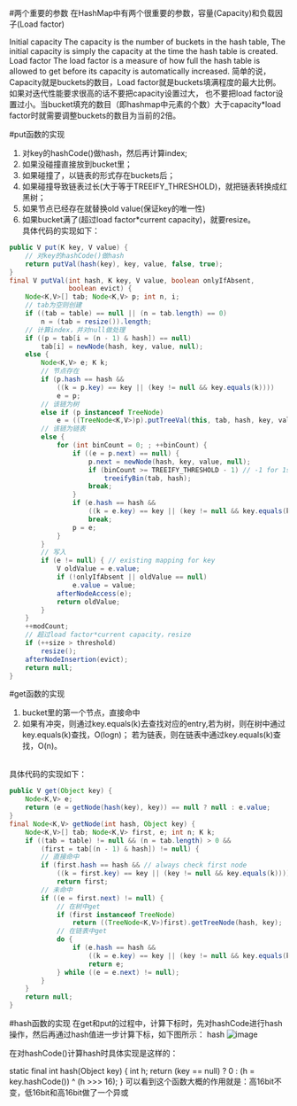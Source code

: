 #两个重要的参数
在HashMap中有两个很重要的参数，容量(Capacity)和负载因子(Load factor)

Initial capacity The capacity is the number of buckets in the hash table, 
The initial capacity is simply the capacity at the time the hash table is created.
Load factor The load factor is a measure of how full the hash table is allowed to get before its capacity is automatically increased.
简单的说，Capacity就是buckets的数目，Load factor就是buckets填满程度的最大比例。如果对迭代性能要求很高的话不要把capacity设置过大，
也不要把load factor设置过小。当bucket填充的数目（即hashmap中元素的个数）大于capacity*load factor时就需要调整buckets的数目为当前的2倍。

#put函数的实现
1.  对key的hashCode()做hash，然后再计算index;
2.  如果没碰撞直接放到bucket里；
3.  如果碰撞了，以链表的形式存在buckets后；
4.  如果碰撞导致链表过长(大于等于TREEIFY_THRESHOLD)，就把链表转换成红黑树；
5.  如果节点已经存在就替换old value(保证key的唯一性)
6.  如果bucket满了(超过load factor*current capacity)，就要resize。<br />
具体代码的实现如下：
```java
public V put(K key, V value) {
    // 对key的hashCode()做hash
    return putVal(hash(key), key, value, false, true);
}
final V putVal(int hash, K key, V value, boolean onlyIfAbsent,
               boolean evict) {
    Node<K,V>[] tab; Node<K,V> p; int n, i;
    // tab为空则创建
    if ((tab = table) == null || (n = tab.length) == 0)
        n = (tab = resize()).length;
    // 计算index，并对null做处理
    if ((p = tab[i = (n - 1) & hash]) == null)
        tab[i] = newNode(hash, key, value, null);
    else {
        Node<K,V> e; K k;
        // 节点存在
        if (p.hash == hash &&
            ((k = p.key) == key || (key != null && key.equals(k))))
            e = p;
        // 该链为树
        else if (p instanceof TreeNode)
            e = ((TreeNode<K,V>)p).putTreeVal(this, tab, hash, key, value);
        // 该链为链表
        else {
            for (int binCount = 0; ; ++binCount) {
                if ((e = p.next) == null) {
                    p.next = newNode(hash, key, value, null);
                    if (binCount >= TREEIFY_THRESHOLD - 1) // -1 for 1st
                        treeifyBin(tab, hash);
                    break;
                }
                if (e.hash == hash &&
                    ((k = e.key) == key || (key != null && key.equals(k))))
                    break;
                p = e;
            }
        }
        // 写入
        if (e != null) { // existing mapping for key
            V oldValue = e.value;
            if (!onlyIfAbsent || oldValue == null)
                e.value = value;
            afterNodeAccess(e);
            return oldValue;
        }
    }
    ++modCount;
    // 超过load factor*current capacity，resize
    if (++size > threshold)
        resize();
    afterNodeInsertion(evict);
    return null;
}
```
#get函数的实现
1.  bucket里的第一个节点，直接命中
2.  如果有冲突，则通过key.equals(k)去查找对应的entry,若为树，则在树中通过key.equals(k)查找，O(logn)； 若为链表，则在链表中通过key.equals(k)查找，O(n)。
<br />
具体代码的实现如下：

```java
public V get(Object key) {
    Node<K,V> e;
    return (e = getNode(hash(key), key)) == null ? null : e.value;
}
final Node<K,V> getNode(int hash, Object key) {
    Node<K,V>[] tab; Node<K,V> first, e; int n; K k;
    if ((tab = table) != null && (n = tab.length) > 0 &&
        (first = tab[(n - 1) & hash]) != null) {
        // 直接命中
        if (first.hash == hash && // always check first node
            ((k = first.key) == key || (key != null && key.equals(k))))
            return first;
        // 未命中
        if ((e = first.next) != null) {
            // 在树中get
            if (first instanceof TreeNode)
                return ((TreeNode<K,V>)first).getTreeNode(hash, key);
            // 在链表中get
            do {
                if (e.hash == hash &&
                    ((k = e.key) == key || (key != null && key.equals(k))))
                    return e;
            } while ((e = e.next) != null);
        }
    }
    return null;
}
```
#hash函数的实现
在get和put的过程中，计算下标时，先对hashCode进行hash操作，然后再通过hash值进一步计算下标，如下图所示：
hash
![image](https://github.com/ACE1988/java-base/blob/master/img/hashMap.png)

在对hashCode()计算hash时具体实现是这样的：

static final int hash(Object key) {
    int h;
    return (key == null) ? 0 : (h = key.hashCode()) ^ (h >>> 16);
}
可以看到这个函数大概的作用就是：高16bit不变，低16bit和高16bit做了一个异或
